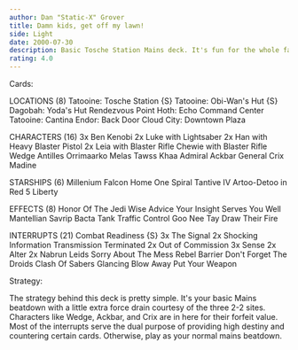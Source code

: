 ```yaml
---
author: Dan "Static-X" Grover
title: Damn kids, get off my lawn!
side: Light
date: 2000-07-30
description: Basic Tosche Station Mains deck. It's fun for the whole family!
rating: 4.0
---
```

Cards: 

LOCATIONS (8)
Tatooine: Tosche Station {S}
Tatooine: Obi-Wan's Hut {S}
Dagobah: Yoda's Hut
Rendezvous Point
Hoth: Echo Command Center
Tatooine: Cantina
Endor: Back Door
Cloud City: Downtown Plaza

CHARACTERS (16)
3x Ben Kenobi
2x Luke with Lightsaber
2x Han with Heavy Blaster Pistol
2x Leia with Blaster Rifle
Chewie with Blaster Rifle
Wedge Antilles
Orrimaarko
Melas
Tawss Khaa
Admiral Ackbar
General Crix Madine

STARSHIPS (6)
Millenium Falcon
Home One
Spiral
Tantive IV
Artoo-Detoo in Red 5
Liberty

EFFECTS (8)
Honor Of The Jedi
Wise Advice
Your Insight Serves You Well
Mantellian Savrip
Bacta Tank
Traffic Control
Goo Nee Tay
Draw Their Fire

INTERRUPTS (21)
Combat Readiness {S}
3x The Signal
2x Shocking Information
Transmission Terminated
2x Out of Commission
3x Sense
2x Alter
2x Nabrun Leids
Sorry About The Mess
Rebel Barrier
Don't Forget The Droids
Clash Of Sabers
Glancing Blow
Away Put Your Weapon

Strategy: 

The strategy behind this deck is pretty simple. It's your basic Mains beatdown with a little extra force drain courtesy of the three 2-2 sites. Characters like Wedge, Ackbar, and Crix are in here for their forfeit value. Most of the interrupts serve the dual purpose of providing high destiny and countering certain cards. Otherwise, play as your normal mains beatdown.